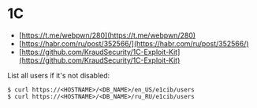 # 1C

* [https://t.me/webpwn/280](https://t.me/webpwn/280)
* [https://habr.com/ru/post/352566/](https://habr.com/ru/post/352566/)
* [https://github.com/KraudSecurity/1C-Exploit-Kit](https://github.com/KraudSecurity/1C-Exploit-Kit)

List all users if it's not disabled:

```
$ curl https://<HOSTNAME>/<DB_NAME>/en_US/e1cib/users
$ curl https://<HOSTNAME>/<DB_NAME>/ru_RU/e1cib/users
```
